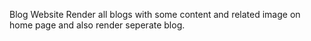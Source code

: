 Blog Website
Render all blogs with some content and related image on home page and also render seperate blog. 
